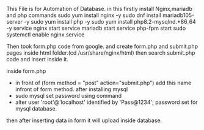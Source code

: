 This File is for Automation of Database.
in this firstly install Nginx,mariadb and php
commands
sudo yum install nginx -y
sudo dnf install mariadb105-server -y
sudo yum install php -y
sudo yum install php8.2-mysqlnd.*86_64 -y
service nginx start
service mariadb start
service php-fpm start
sudo systemctl enable nginx.service

Then took form.php code from google.
and create form.php and submit.php pages inside html folder.(cd /usr/share/nginx/html)
then search submit.php code and insert inside it.

inside form.php 
* in front of (form method = "post" action="submit.php") add this name infront of form method.
after installing mysql
* sudo mysql
set password using command
* alter user 'root'@'localhost' identified by 'Pass@1234';
password set for mysql database.

then after inserting data in form it will upload inside database.
